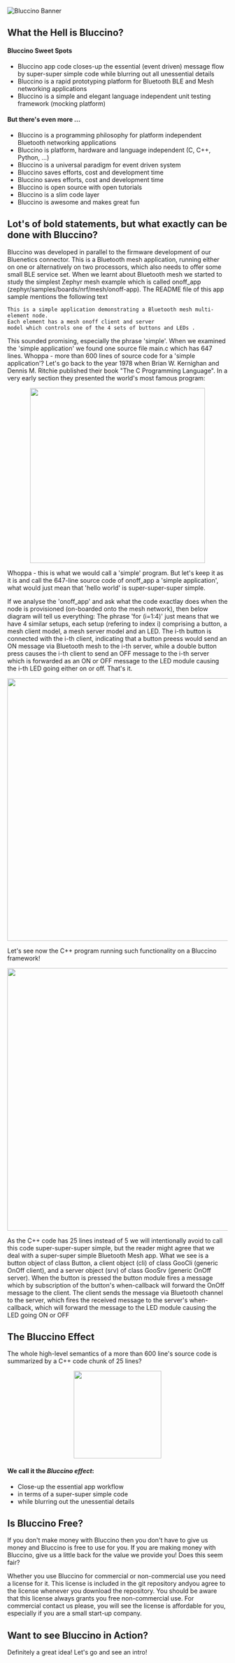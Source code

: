 ![Bluccino Banner](https://user-images.githubusercontent.com/39674928/145687742-748bacf8-e285-45de-ac3b-af922959222a.jpg)


## What the Hell is Bluccino?

#### Bluccino Sweet Spots

* Bluccino app code closes-up the essential (event driven) message flow by super-super simple code while blurring out all unessential details
* Bluccino is a rapid prototyping platform for Bluetooth BLE and Mesh networking applications
* Bluccino is a simple and elegant language independent unit testing framework (mocking platform)

#### But there's even more ...

* Bluccino is a programming philosophy for platform independent Bluetooth networking applications
* Bluccino is platform, hardware and language independent (C, C++, Python, ...)
* Bluccino is a universal paradigm for event driven system
* Bluccino saves efforts, cost and development time
* Bluccino saves efforts, cost and development time
* Bluccino is open source with open tutorials
* Bluccino is a slim code layer
* Bluccino is awesome and makes great fun

## Lot's of bold statements, but what exactly can be done with Bluccino?

Bluccino was developed in parallel to the firmware development of our Bluenetics connector.
This is a Bluetooth mesh application, running either on one or alternatively on two processors, which also needs to offer some small BLE service set. When we learnt about Bluetooth mesh we started to study the simplest Zephyr mesh example which is called onoff_app (zephyr/samples/boards/nrf/mesh/onoff-app). The README file of this app sample mentions the following text

```
This is a simple application demonstrating a Bluetooth mesh multi-element node.
Each element has a mesh onoff client and server
model which controls one of the 4 sets of buttons and LEDs .
```

This sounded promising, especially the phrase 'simple'. When we examined the 'simple application' we found one source file main.c which has 647 lines. Whoppa - more than 600 lines of source code for a 'simple application'? Let's go back to the year 1978 when Brian W. Kernighan and Dennis M. Ritchie published their book "The C Programming Language". In a very early section they presented the world's most famous program:  

<p align="center">
   <img src="https://user-images.githubusercontent.com/17394277/145695547-f0345886-8ad6-487f-973e-6e99c6c4ccbc.png" width="400">
</p>

Whoppa - this is what we would call a 'simple' program. But let's keep it as it is and call the 647-line source code of onoff_app a 'simple application', what would just mean that 'hello world' is super-super-super simple.

If we analyse the 'onoff_app' and ask what the code exactlay does when the node is provisioned (on-boarded onto the mesh network), then below diagram will tell us everything: The phrase 'for (i=1:4)' just means that we have 4 similar setups, each setup (refering to index i) comprising a button, a mesh client model, a mesh server model and an LED. The i-th button is connected with the i-th client, indicating that a button preess would send an ON message via Bluetooth mesh to the i-th server, while a double button press causes the i-th client to send an OFF message to the i-th server which is forwarded as an ON or OFF message to the LED module causing the i-th LED going either on or off. That's it.  

<p align="center">
  <img src="https://user-images.githubusercontent.com/17394277/145696057-b7fba735-ed74-4f4e-b8b9-9a1e0d1c1407.png" width="600">
</p>

Let's see now the C++ program running such functionality on a Bluccino framework!

<p align="center">
   <img src="https://user-images.githubusercontent.com/17394277/145696286-a38c4422-be82-47da-837c-e6a5cef88d17.png" width="600">
</p>

As the C++ code has 25 lines instead of 5 we will intentionally avoid to call this code super-super-super simple, but the reader might agree that we deal with a super-super simple Bluetooth Mesh app. What we see is a button object of class Button, a client object (cli) of class GooCli (generic OnOff client), and a server object (srv) of class GooSrv (generic OnOff server). When the button is pressed the button module fires a message which by subscription of the button's when-callback will forward the OnOff message to the client. The client sends the message via Bluetooth channel to the server, which fires the received message to the server's when-callback, which will forward the message to the LED module causing the LED going ON or OFF

## The Bluccino Effect

The whole high-level semantics of a more than 600 line's source code is summarized by a C++ code chunk of 25 lines?

<p align="center">
  <img src="https://user-images.githubusercontent.com/17394277/145706538-56e5863b-3b84-496b-a708-71d52b2fe407.png" width="200">
</p>


#### We call it the *Bluccino effect*:
* Close-up the essential app workflow
* in terms of a super-super simple code
* while blurring out the unessential details 


## Is Bluccino Free?

If you don't make money with Bluccino then you don't have to give us money and Bluccino is free to use for you. If you are making money with Bluccino, give us a little back for the value we provide you! Does this seem fair? 

Whether you use Bluccino for commercial or non-commercial use you need a license for it. This license is included in the git repository andyou agree to the license whenever you download the repository. You should be aware that this license always grants you free non-commercial use. For commercial contact us please, you will see the license is affordable for you, especially if you are a small start-up company.  

## Want to see Bluccino in Action?

Definitely a great idea! Let's go and see an intro!
